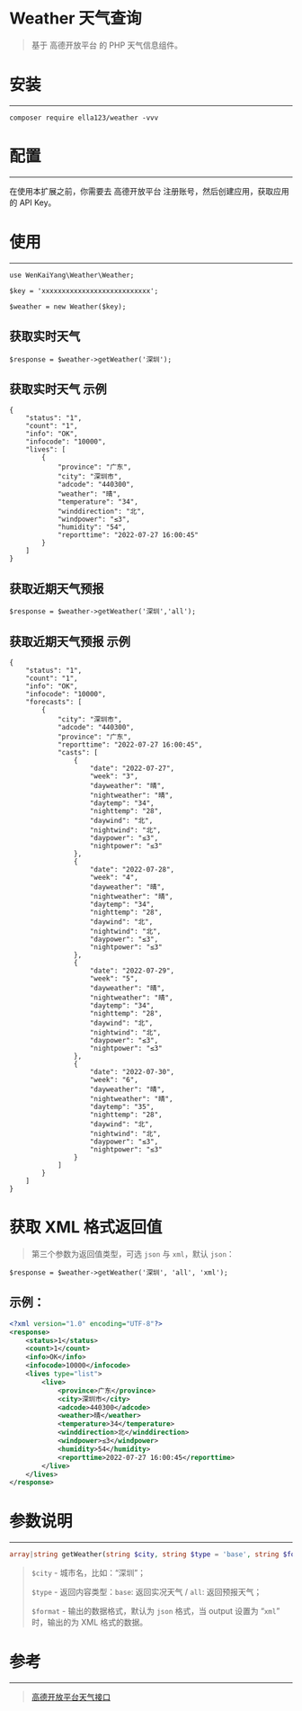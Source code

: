 # Weather 天气查询

> 基于 高德开放平台 的 PHP 天气信息组件。

# 安装
---

```shell
composer require ella123/weather -vvv
```

# 配置
---

在使用本扩展之前，你需要去 高德开放平台 注册账号，然后创建应用，获取应用的 API Key。

# 使用
---

```shell
use WenKaiYang\Weather\Weather;

$key = 'xxxxxxxxxxxxxxxxxxxxxxxxxxx';

$weather = new Weather($key);
```

## 获取实时天气

```shell
$response = $weather->getWeather('深圳');
```

## 获取实时天气 示例

```shell
{
    "status": "1",
    "count": "1",
    "info": "OK",
    "infocode": "10000",
    "lives": [
        {
            "province": "广东",
            "city": "深圳市",
            "adcode": "440300",
            "weather": "晴",
            "temperature": "34",
            "winddirection": "北",
            "windpower": "≤3",
            "humidity": "54",
            "reporttime": "2022-07-27 16:00:45"
        }
    ]
}
```

## 获取近期天气预报

```shell
$response = $weather->getWeather('深圳','all');
```

## 获取近期天气预报 示例

```shell
{
    "status": "1",
    "count": "1",
    "info": "OK",
    "infocode": "10000",
    "forecasts": [
        {
            "city": "深圳市",
            "adcode": "440300",
            "province": "广东",
            "reporttime": "2022-07-27 16:00:45",
            "casts": [
                {
                    "date": "2022-07-27",
                    "week": "3",
                    "dayweather": "晴",
                    "nightweather": "晴",
                    "daytemp": "34",
                    "nighttemp": "28",
                    "daywind": "北",
                    "nightwind": "北",
                    "daypower": "≤3",
                    "nightpower": "≤3"
                },
                {
                    "date": "2022-07-28",
                    "week": "4",
                    "dayweather": "晴",
                    "nightweather": "晴",
                    "daytemp": "34",
                    "nighttemp": "28",
                    "daywind": "北",
                    "nightwind": "北",
                    "daypower": "≤3",
                    "nightpower": "≤3"
                },
                {
                    "date": "2022-07-29",
                    "week": "5",
                    "dayweather": "晴",
                    "nightweather": "晴",
                    "daytemp": "34",
                    "nighttemp": "28",
                    "daywind": "北",
                    "nightwind": "北",
                    "daypower": "≤3",
                    "nightpower": "≤3"
                },
                {
                    "date": "2022-07-30",
                    "week": "6",
                    "dayweather": "晴",
                    "nightweather": "晴",
                    "daytemp": "35",
                    "nighttemp": "28",
                    "daywind": "北",
                    "nightwind": "北",
                    "daypower": "≤3",
                    "nightpower": "≤3"
                }
            ]
        }
    ]
}
```

# 获取 XML 格式返回值

> 第三个参数为返回值类型，可选 `json` 与 `xml`，默认 `json`：

```shell
$response = $weather->getWeather('深圳', 'all', 'xml');
```

## 示例：

```xml
<?xml version="1.0" encoding="UTF-8"?>
<response>
    <status>1</status>
    <count>1</count>
    <info>OK</info>
    <infocode>10000</infocode>
    <lives type="list">
        <live>
            <province>广东</province>
            <city>深圳市</city>
            <adcode>440300</adcode>
            <weather>晴</weather>
            <temperature>34</temperature>
            <winddirection>北</winddirection>
            <windpower>≤3</windpower>
            <humidity>54</humidity>
            <reporttime>2022-07-27 16:00:45</reporttime>
        </live>
    </lives>
</response>
```

# 参数说明
---
```php
array|string getWeather(string $city, string $type = 'base', string $format = 'json')
```

> `$city` - 城市名，比如：“深圳”；
> 
> `$type` - 返回内容类型：`base`: 返回实况天气 / `all`: 返回预报天气；
> 
> `$format`  - 输出的数据格式，默认为 `json` 格式，当 output 设置为 “`xml`” 时，输出的为 XML 格式的数据。

# 参考
---
> [高德开放平台天气接口](https://lbs.amap.com/api/webservice/guide/api/weatherinfo/)